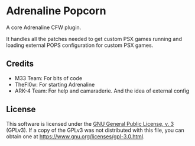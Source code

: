 # Adrenaline Popcorn

A core Adrenaline CFW plugin.

It handles all the patches needed to get custom PSX games running and loading external POPS configuration for custom PSX games.

## Credits

 - M33 Team: For bits of code
 - TheFl0w: For starting Adrenaline
 - ARK-4 Team: For help and camaraderie. And the idea of external config

## License

This software is licensed under the [GNU General Public License, v. 3](./../LICENSE)
(GPLv3). If a copy of the GPLv3 was not distributed with this file, you can obtain
one at https://www.gnu.org/licenses/gpl-3.0.html.